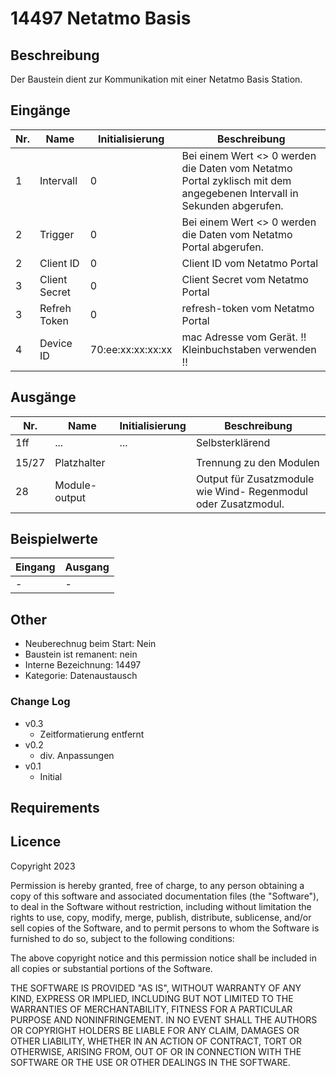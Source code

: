 # 14497 Netatmo Basis

## Beschreibung 

Der Baustein dient zur Kommunikation mit einer Netatmo Basis Station.

## Eingänge

| Nr. | Name          | Initialisierung   | Beschreibung                                                                                                          |
|-----|---------------|-------------------|-----------------------------------------------------------------------------------------------------------------------|
| 1   | Intervall     | 0                 | Bei einem Wert <> 0 werden die Daten vom Netatmo Portal zyklisch mit dem angegebenen Intervall in Sekunden abgerufen. |
| 2   | Trigger       | 0                 | Bei einem Wert <> 0 werden die Daten vom Netatmo Portal abgerufen.                                                    |
| 2   | Client ID     | 0                 | Client ID vom Netatmo Portal                                                                                          |
| 3   | Client Secret | 0                 | Client Secret vom Netatmo Portal                                                                                      |    
| 3   | Refreh Token  | 0                 | refresh-token vom Netatmo Portal                                                                                      |
| 4   | Device ID     | 70:ee:xx:xx:xx:xx | mac Adresse vom Gerät. !! Kleinbuchstaben verwenden !!                                                                |


## Ausgänge

| Nr.    | Name          | Initialisierung | Beschreibung                                                   |
|--------|---------------|-----------------|----------------------------------------------------------------|
| 1ff    | ...           | ...             | Selbsterklärend                                                |
|        |               |                 |                                                                |
| 15/27  | Platzhalter   |                 | Trennung zu den Modulen                                        |
| 28     | Module-output |                 | Output für Zusatzmodule wie Wind- Regenmodul oder Zusatzmodul. | 

## Beispielwerte

| Eingang | Ausgang |
| --- | --- |
| - | - |


## Other

- Neuberechnug beim Start: Nein
- Baustein ist remanent: nein
- Interne Bezeichnung: 14497
- Kategorie: Datenaustausch

### Change Log
- v0.3
     - Zeitformatierung entfernt
 - v0.2
     - div. Anpassungen  
 - v0.1
     - Initial

   


## Requirements


## Licence

Copyright 2023

Permission is hereby granted, free of charge, to any person obtaining a copy of this software and associated documentation files (the "Software"), to deal in the Software without restriction, including without limitation the rights to use, copy, modify, merge, publish, distribute, sublicense, and/or sell copies of the Software, and to permit persons to whom the Software is furnished to do so, subject to the following conditions:

The above copyright notice and this permission notice shall be included in all copies or substantial portions of the Software.

THE SOFTWARE IS PROVIDED "AS IS", WITHOUT WARRANTY OF ANY KIND, EXPRESS OR IMPLIED, INCLUDING BUT NOT LIMITED TO THE WARRANTIES OF MERCHANTABILITY, FITNESS FOR A PARTICULAR PURPOSE AND NONINFRINGEMENT. IN NO EVENT SHALL THE AUTHORS OR COPYRIGHT HOLDERS BE LIABLE FOR ANY CLAIM, DAMAGES OR OTHER LIABILITY, WHETHER IN AN ACTION OF CONTRACT, TORT OR OTHERWISE, ARISING FROM, OUT OF OR IN CONNECTION WITH THE SOFTWARE OR THE USE OR OTHER DEALINGS IN THE SOFTWARE.
